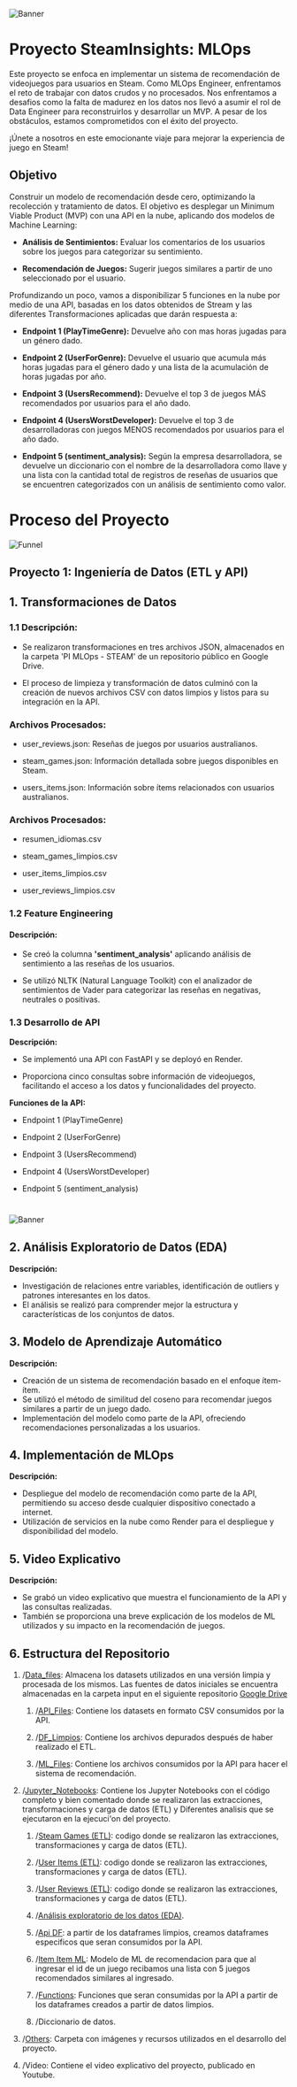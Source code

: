 ![Banner](Others/Bann.jpg)

# Proyecto SteamInsights: MLOps

Este proyecto se enfoca en implementar un sistema de recomendación de videojuegos para usuarios en Steam. Como MLOps Engineer, enfrentamos el reto de trabajar con datos crudos y no procesados. Nos enfrentamos a desafios como la falta de madurez en los datos nos llevó a asumir el rol de Data Engineer para reconstruirlos y desarrollar un MVP. A pesar de los obstáculos, estamos comprometidos con el éxito del proyecto. 

¡Únete a nosotros en este emocionante viaje para mejorar la experiencia de juego en Steam!

## Objetivo

Construir un modelo de recomendación desde cero, optimizando la recolección y tratamiento de datos. El objetivo es desplegar un Minimum Viable Product (MVP) con una API en la nube, aplicando dos modelos de Machine Learning:

- **Análisis de Sentimientos:** Evaluar los comentarios de los usuarios sobre los juegos para categorizar su sentimiento.

- **Recomendación de Juegos:** Sugerir juegos similares a partir de uno seleccionado por el usuario.

Profundizando un poco, vamos a disponibilizar 5 funciones en la nube por medio de una API, basadas en los datos obtenidos de Stream y las diferentes Transformaciones aplicadas que darán respuesta a:

- **Endpoint 1 (PlayTimeGenre):** Devuelve año con mas horas jugadas para un género dado.

- **Endpoint 2 (UserForGenre):** Devuelve el usuario que acumula más horas jugadas para el género dado y una lista de la acumulación de horas jugadas por año.

- **Endpoint 3 (UsersRecommend):** Devuelve el top 3 de juegos MÁS recomendados por usuarios para el año dado.

- **Endpoint 4 (UsersWorstDeveloper):** Devuelve el top 3 de desarrolladoras con juegos MENOS recomendados por usuarios para el año dado.

- **Endpoint 5 (sentiment_analysis):** Según la empresa desarrolladora, se devuelve un diccionario con el nombre de la desarrolladora como llave y una lista con la cantidad total de registros de reseñas de usuarios que se encuentren categorizados con un análisis de sentimiento como valor.

# Proceso del Proyecto
![Funnel](Others/funn.png)

## **Proyecto 1: Ingeniería de Datos (ETL y API)**

## **1. Transformaciones de Datos**

### **1.1 Descripción:**
   - Se realizaron transformaciones en tres archivos JSON, almacenados en la carpeta 'PI MLOps - STEAM' de un repositorio público en Google Drive.

   - El proceso de limpieza y transformación de datos culminó con la creación de nuevos archivos CSV con datos limpios y listos para su integración en la API.
  
### **Archivos Procesados:**
  - user_reviews.json: Reseñas de juegos por usuarios australianos.
 
  - steam_games.json: Información detallada sobre juegos disponibles en Steam.
  
  - users_items.json: Información sobre ítems relacionados con usuarios australianos.
  
### **Archivos Procesados:**
  - resumen_idiomas.csv

  - steam_games_limpios.csv

  - user_items_limpios.csv

  - user_reviews_limpios.csv

### **1.2 Feature Engineering**

#### **Descripción:**
   - Se creó la columna **'sentiment_analysis'** aplicando análisis de sentimiento a las reseñas de los usuarios.

   - Se utilizó NLTK (Natural Language Toolkit) con el analizador de sentimientos de Vader para categorizar las reseñas en negativas, neutrales o positivas.

### **1.3 Desarrollo de API**

**Descripción:**
   - Se implementó una API con FastAPI y se deployó en Render.

   - Proporciona cinco consultas sobre información de videojuegos, facilitando el acceso a los datos y funcionalidades del proyecto.

**Funciones de la API:**
   - Endpoint 1 (PlayTimeGenre)

   - Endpoint 2 (UserForGenre)

   - Endpoint 3 (UsersRecommend)

   - Endpoint 4 (UsersWorstDeveloper)

   - Endpoint 5 (sentiment_analysis)


#
![Banner](Others/Image.jpg)

## **2. Análisis Exploratorio de Datos (EDA)**

**Descripción:**
   - Investigación de relaciones entre variables, identificación de outliers y patrones interesantes en los datos.
   - El análisis se realizó para comprender mejor la estructura y características de los conjuntos de datos.

## **3. Modelo de Aprendizaje Automático**

**Descripción:**
   - Creación de un sistema de recomendación basado en el enfoque ítem-ítem.
   - Se utilizó el método de similitud del coseno para recomendar juegos similares a partir de un juego dado.
   - Implementación del modelo como parte de la API, ofreciendo recomendaciones personalizadas a los usuarios.

## **4. Implementación de MLOps**

**Descripción:**
   - Despliegue del modelo de recomendación como parte de la API, permitiendo su acceso desde cualquier dispositivo conectado a internet.
   - Utilización de servicios en la nube como Render para el despliegue y disponibilidad del modelo.

## **5. Video Explicativo**

**Descripción:**
   - Se grabó un video explicativo que muestra el funcionamiento de la API y las consultas realizadas.
   - También se proporciona una breve explicación de los modelos de ML utilizados y su impacto en la recomendación de juegos.

## **6. Estructura del Repositorio**

1. /[Data_files](https://github.com/CristianBarreto08/Steam_MLOps/tree/main/Data_Files): Almacena los datasets utilizados en una versión limpia y procesada de los mismos. Las fuentes de datos iniciales se encuentra almacenadas en la carpeta input en el siguiente repositorio [Google Drive](https://drive.google.com/drive/folders/1L0WaceEowDNwZFLYHQgoYv0rtuAm85ac?usp=sharing)

   1. /[API_Files](https://github.com/CristianBarreto08/Steam_MLOps/tree/main/Data_Files/API_Files): Contiene los datasets en formato CSV consumidos por la API.

   2.  /[DF_Limpios](https://github.com/CristianBarreto08/Steam_MLOps/tree/main/Data_Files/DF_limpios): Contiene los archivos depurados después de haber realizado el ETL.
   
   3.  /[ML_Files](https://github.com/CristianBarreto08/Steam_MLOps/tree/main/Data_Files/ML_Files): Contiene los archivos consumidos por la API para hacer el sistema de recomendación.


2. /[Jupyter_Notebooks](https://github.com/CristianBarreto08/Steam_MLOps/tree/main/Jupyter_Notebooks): Contiene los Jupyter Notebooks con el código completo y bien comentado donde se realizaron las extracciones, transformaciones y carga de datos (ETL) y Diferentes analisis que se ejecutaron en la ejecuci'on del proyecto.
   
   1. /[Steam Games (ETL)](https://github.com/CristianBarreto08/Steam_MLOps/blob/main/Jupyter_Notebooks/1_Steam_Game_ETL_.ipynb): codigo donde se realizaron las extracciones, transformaciones y carga de datos (ETL).
   
   2. /[User Items  (ETL)](https://github.com/CristianBarreto08/Steam_MLOps/blob/main/Jupyter_Notebooks/2_User_Items_ETL_.ipynb): codigo donde se realizaron las extracciones, transformaciones y carga de datos (ETL).
   
   3. /[User Reviews (ETL)](https://github.com/CristianBarreto08/Steam_MLOps/blob/main/Jupyter_Notebooks/3_User_Reviews_ETL_.ipynb): codigo donde se realizaron las extracciones, transformaciones y carga de datos (ETL).
   
   4. /[Análisis exploratorio de los datos (EDA)](https://github.com/CristianBarreto08/Steam_MLOps/blob/main/Jupyter_Notebooks/4_EDA_.ipynb).
   
   5. /[Api DF](https://github.com/CristianBarreto08/Steam_MLOps/blob/main/Jupyter_Notebooks/5_API_DF_.ipynb): a partir de los dataframes limpios, creamos dataframes especificos que seran consumidos por la API.
   
   6. /[Item Item ML](https://github.com/CristianBarreto08/Steam_MLOps/blob/main/Jupyter_Notebooks/6_Item_Item_ML_.ipynb): Modelo de ML de recomendacion para que al ingresar el id de un juego recibamos una lista con 5 juegos recomendados similares al ingresado.
   
   7. /[Functions](https://github.com/CristianBarreto08/Steam_MLOps/blob/main/Jupyter_Notebooks/7_Functions_.ipynb): Funciones que seran consumidas por la API a partir de los dataframes creados a partir de datos limpios.
   
   8. /Diccionario de datos.
  
   
3. /[Others](https://github.com/CristianBarreto08/Steam_MLOps/tree/main/Others): Carpeta con imágenes y recursos utilizados en el desarrollo del proyecto.


4. /Video: Contiene el video explicativo del proyecto, publicado en Youtube.
